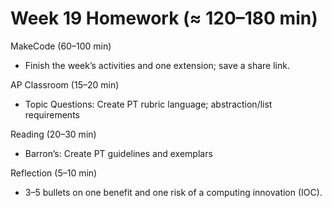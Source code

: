 # Week 19 Homework (≈ 120–180 min)

MakeCode (60–100 min)
- Finish the week’s activities and one extension; save a share link.

AP Classroom (15–20 min)
- Topic Questions: Create PT rubric language; abstraction/list requirements

Reading (20–30 min)
- Barron’s: Create PT guidelines and exemplars

Reflection (5–10 min)
- 3–5 bullets on one benefit and one risk of a computing innovation (IOC).
